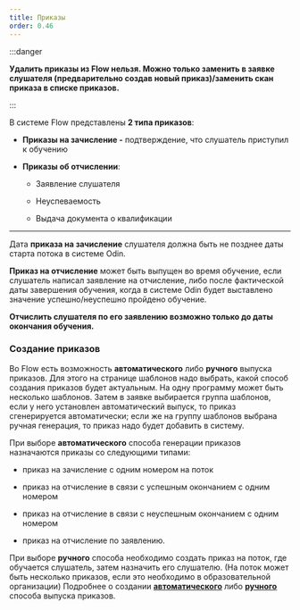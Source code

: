 ```yaml
---
title: Приказы
order: 0.46
---
```


:::danger 

**Удалить приказы из Flow нельзя. Можно только заменить в заявке слушателя (предварительно создав новый приказ)/заменить скан приказа в списке приказов.**

:::

В системе Flow представлены **2 типа приказов**:

-  **Приказы на зачисление -** подтверждение, что слушатель приступил к обучению

-  **Приказы об отчислении**:

   -  Заявление слушателя

   -  Неуспеваемость

   -  Выдача документа о квалификации

---

Дата **приказа на зачисление** слушателя должна быть не позднее даты старта потока в системе Odin.

**Приказ на отчисление** может быть выпущен во время обучение, если слушатель написал заявление на отчисление, либо после фактической даты завершения обучения, когда в системе Odin будет выставлено значение успешно/неуспешно пройдено обучение.

**Отчислить слушателя по его заявлению возможно только до даты окончания обучения.**

### Создание приказов

Во  Flow есть возможность **автоматического** либо **ручного** выпуска приказов. Для этого на странице шаблонов надо выбрать, какой способ создания приказов будет актуальным. На одну программу может быть несколько шаблонов. Затем в заявке выбирается группа шаблонов, если у него установлен автоматический выпуск, то приказ сгенерируется автоматически; если же на группу шаблонов выбрана ручная генерация, то приказ надо будет добавить в систему.

При выборе **автоматического** способа генерации приказов назначаются приказы со следующими типами:

-  приказ на зачисление с одним номером на поток

-  приказ на отчисление в связи с успешным окончанием с одним номером

-  приказ на отчисление в связи с неуспешным окончанием с одним номером

-  приказ на отчисление по заявлению.

При выборе **ручного** способа необходимо создать приказ на поток, где обучается слушатель, затем назначить его слушателю. (На поток может быть несколько приказов, если это необходимо в образовательной организации) Подробнее о создании [**автоматического**](./avtomaticheskii-vypusk) либо [**ручного**](./dobavlenie-prikazov-vruchnuyu) способа выпуска приказов.
